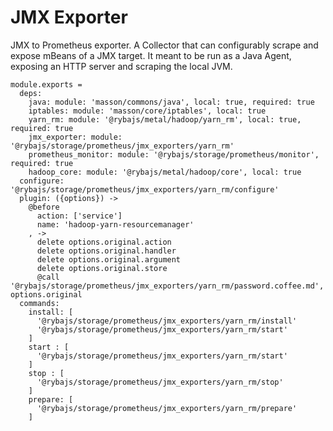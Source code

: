 
# JMX Exporter

JMX to Prometheus exporter.
A Collector that can configurably scrape and expose mBeans of a JMX target. 
It meant to be run as a Java Agent, exposing an HTTP server and scraping the local JVM.

    module.exports =
      deps:
        java: module: 'masson/commons/java', local: true, required: true
        iptables: module: 'masson/core/iptables', local: true
        yarn_rm: module: '@rybajs/metal/hadoop/yarn_rm', local: true, required: true
        jmx_exporter: module: '@rybajs/storage/prometheus/jmx_exporters/yarn_rm'
        prometheus_monitor: module: '@rybajs/storage/prometheus/monitor', required: true
        hadoop_core: module: '@rybajs/metal/hadoop/core', local: true
      configure: '@rybajs/storage/prometheus/jmx_exporters/yarn_rm/configure'
      plugin: ({options}) ->
        @before
          action: ['service']
          name: 'hadoop-yarn-resourcemanager'
        , ->
          delete options.original.action
          delete options.original.handler
          delete options.original.argument
          delete options.original.store
          @call '@rybajs/storage/prometheus/jmx_exporters/yarn_rm/password.coffee.md', options.original
      commands:
        install: [
          '@rybajs/storage/prometheus/jmx_exporters/yarn_rm/install'
          '@rybajs/storage/prometheus/jmx_exporters/yarn_rm/start'
        ]
        start : [
          '@rybajs/storage/prometheus/jmx_exporters/yarn_rm/start'
        ]
        stop : [
          '@rybajs/storage/prometheus/jmx_exporters/yarn_rm/stop'
        ]
        prepare: [
          '@rybajs/storage/prometheus/jmx_exporters/yarn_rm/prepare'
        ]
